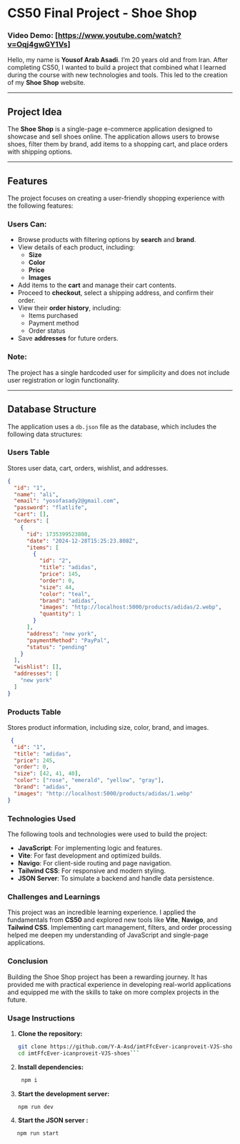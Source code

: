 # CS50 Final Project - Shoe Shop
### Video Demo: [https://www.youtube.com/watch?v=Oqj4gwGY1Vs]
Hello, my name is **Yousof Arab Asadi**. I’m 20 years old and from Iran. After completing CS50, I wanted to build a project that combined what I learned during the course with new technologies and tools. This led to the creation of my **Shoe Shop** website.

---

## Project Idea

The **Shoe Shop** is a single-page e-commerce application designed to showcase and sell shoes online. The application allows users to browse shoes, filter them by brand, add items to a shopping cart, and place orders with shipping options.

---

## Features

The project focuses on creating a user-friendly shopping experience with the following features:

### Users Can:
- Browse products with filtering options by **search** and **brand**.
- View details of each product, including:
  - **Size**
  - **Color**
  - **Price**
  - **Images**
- Add items to the **cart** and manage their cart contents.
- Proceed to **checkout**, select a shipping address, and confirm their order.
- View their **order history**, including:
  - Items purchased
  - Payment method
  - Order status
- Save **addresses** for future orders.

### Note:
The project has a single hardcoded user for simplicity and does not include user registration or login functionality.

---

## Database Structure

The application uses a `db.json` file as the database, which includes the following data structures:

### Users Table
Stores user data, cart, orders, wishlist, and addresses.
```json
{
  "id": "1",
  "name": "ali",
  "email": "yosofasady2@gmail.com",
  "password": "flatlife",
  "cart": [],
  "orders": [
    {
      "id": 1735399523808,
      "date": "2024-12-28T15:25:23.808Z",
      "items": [
        {
          "id": "2",
          "title": "adidas",
          "price": 145,
          "order": 0,
          "size": 44,
          "color": "teal",
          "brand": "adidas",
          "images": "http://localhost:5000/products/adidas/2.webp",
          "quantity": 1
        }
      ],
      "address": "new york",
      "paymentMethod": "PayPal",
      "status": "pending"
    }
  ],
  "wishlist": [],
  "addresses": [
    "new york"
  ]
}
```

### Products Table
Stores product information, including size, color, brand, and images.

```json
 {
  "id": "1",
  "title": "adidas",
  "price": 245,
  "order": 0,
  "size": [42, 41, 40],
  "color": ["rose", "emerald", "yellow", "gray"],
  "brand": "adidas",
  "images": "http://localhost:5000/products/adidas/1.webp"
}
```

### Technologies Used

The following tools and technologies were used to build the project:

- **JavaScript**: For implementing logic and features.
- **Vite**: For fast development and optimized builds.
- **Navigo**: For client-side routing and page navigation.
- **Tailwind CSS**: For responsive and modern styling.
- **JSON Server**: To simulate a backend and handle data persistence.

### Challenges and Learnings

This project was an incredible learning experience. I applied the fundamentals from **CS50** and explored new tools like **Vite**, **Navigo**, and **Tailwind CSS**. Implementing cart management, filters, and order processing helped me deepen my understanding of JavaScript and single-page applications.

### Conclusion

Building the Shoe Shop project has been a rewarding journey. It has provided me with practical experience in developing real-world applications and equipped me with the skills to take on more complex projects in the future.

### Usage Instructions

1. **Clone the repository:**

   ```bash
   git clone https://github.com/Y-A-Asd/imtFfcEver-icanproveit-VJS-shoes.git
   cd imtFfcEver-icanproveit-VJS-shoes```

2. **Install dependencies:**
   ```bash
    npm i
    ```

3. **Start the development server:**

   ```bash
   npm run dev
   
   ```

2. **Start the JSON server :**
 ```bash
    npm run start
```
